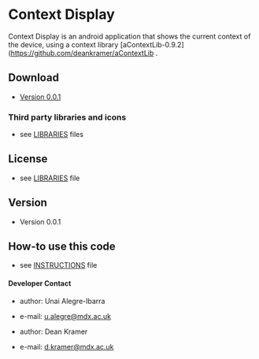 Context Display
======
Context Display is an android application that shows the current context of the device, using a context library [aContextLib-0.9.2](https://github.com/deankramer/aContextLib .
 
## Download
* [Version 0.0.1](https://github.com/ualegre/context_display)


### Third party libraries and icons
* see [LIBRARIES](https://github.com/ualegre/context_display/LIBRARIES.md) files

## License 
* see [LIBRARIES](https://github.com/ualegre/context_display/LICENSE.md) file

## Version 
* Version 0.0.1

## How-to use this code
* see [INSTRUCTIONS](https://github.com/ualegre/context_display/INSTRUCTIONS.md) file

#### Developer Contact
* author: Unai Alegre-Ibarra
* e-mail: u.alegre@mdx.ac.uk

* author: Dean Kramer
* e-mail: d.kramer@mdx.ac.uk
